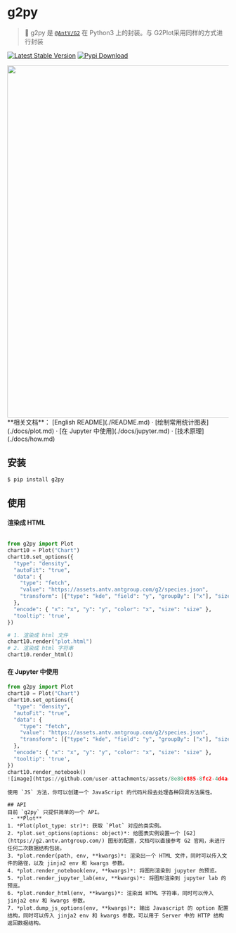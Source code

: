 # g2py

> 🎨 g2py 是 [`@AntV/G2`](https://github.com/antvis/G2) 在 Python3 上的封装。与 G2Plot采用同样的方式进行封装 

[![Latest Stable Version](https://img.shields.io/pypi/v/g2py.svg)](https://pypi.python.org/pypi/g2py)
[![Pypi Download](https://img.shields.io/pypi/dm/g2py)](https://pypi.python.org/pypi/g2py)


<div align="center">
  <img src="https://free.wzznft.com/i/2023/10/19/u4chtb.png" width="800">
</div>
**相关文档**： [English README](./README.md)  ·  [绘制常用统计图表](./docs/plot.md)  ·  [在 Jupyter 中使用](./docs/jupyter.md)  ·  [技术原理](./docs/how.md)

## 安装
```bash
$ pip install g2py
```
## 使用
#### **渲染成 HTML**
```py

from g2py import Plot
chart10 = Plot("Chart")
chart10.set_options({
  "type": "density",
  "autoFit": "true",
  "data": {
    "type": "fetch",
    "value": "https://assets.antv.antgroup.com/g2/species.json",
    "transform": [{"type": "kde", "field": "y", "groupBy": ["x"], "size": 20 }],
  },
  "encode": { "x": "x", "y": "y", "color": "x", "size": "size" },
  "tooltip": 'true',
})

# 1. 渲染成 html 文件
chart10.render("plot.html")
# 2. 渲染成 html 字符串
chart10.render_html()
```
#### **在 Jupyter 中使用**

```py
from g2py import Plot
chart10 = Plot("Chart")
chart10.set_options({
  "type": "density",
  "autoFit": "true",
  "data": {
    "type": "fetch",
    "value": "https://assets.antv.antgroup.com/g2/species.json",
    "transform": [{"type": "kde", "field": "y", "groupBy": ["x"], "size": 20 }],
  },
  "encode": { "x": "x", "y": "y", "color": "x", "size": "size" },
  "tooltip": 'true',
})
chart10.render_notebook()
![image](https://github.com/user-attachments/assets/8e80c885-8fc2-4d4a-85de-c3a557f6827c)

```
```
使用 `JS` 方法，你可以创建一个 JavaScript 的代码片段去处理各种回调方法属性。

## API
目前 `g2py` 只提供简单的一个 API。
 - **Plot**
1. *Plot(plot_type: str)*: 获取 `Plot` 对应的类实例。
2. *plot.set_options(options: object)*: 给图表实例设置一个 [G2](https://g2.antv.antgroup.com/) 图形的配置，文档可以直接参考 G2 官网，未进行任何二次数据结构包装。
3. *plot.render(path, env, **kwargs)*: 渲染出一个 HTML 文件，同时可以传入文件的路径，以及 jinja2 env 和 kwargs 参数。
4. *plot.render_notebook(env, **kwargs)*: 将图形渲染到 jupyter 的预览。
5. *plot.render_jupyter_lab(env, **kwargs)*: 将图形渲染到 jupyter lab 的预览。
6. *plot.render_html(env, **kwargs)*: 渲染出 HTML 字符串，同时可以传入 jinja2 env 和 kwargs 参数。
7. *plot.dump_js_options(env, **kwargs)*: 输出 Javascript 的 option 配置结构，同时可以传入 jinja2 env 和 kwargs 参数，可以用于 Server 中的 HTTP 结构返回数据结构。



